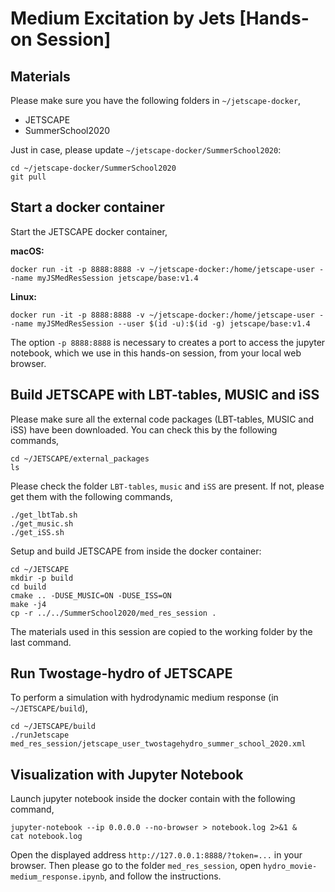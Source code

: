 # Medium Excitation by Jets [Hands-on Session]

## Materials

Please make sure you have the following folders in `~/jetscape-docker`,

* JETSCAPE
* SummerSchool2020

Just in case, please update `~/jetscape-docker/SummerSchool2020`:

```
cd ~/jetscape-docker/SummerSchool2020
git pull
```

## Start a docker container

Start the JETSCAPE docker container,

**macOS:**
```
docker run -it -p 8888:8888 -v ~/jetscape-docker:/home/jetscape-user --name myJSMedResSession jetscape/base:v1.4
```

**Linux:**
```
docker run -it -p 8888:8888 -v ~/jetscape-docker:/home/jetscape-user --name myJSMedResSession --user $(id -u):$(id -g) jetscape/base:v1.4
```

The option `-p 8888:8888` is necessary to creates a port to access the jupyter notebook, which we use in this hands-on session, from your local web browser.


## Build JETSCAPE with LBT-tables, MUSIC and iSS

Please make sure all the external code packages (LBT-tables, MUSIC and iSS) have been
downloaded. You can check this by the following commands,

```
cd ~/JETSCAPE/external_packages
ls
```

Please check the folder `LBT-tables`, `music` and `iSS` are present.
If not, please get them with the following commands,

```
./get_lbtTab.sh
./get_music.sh
./get_iSS.sh
```

Setup and build JETSCAPE from inside the docker container:

```
cd ~/JETSCAPE
mkdir -p build
cd build
cmake .. -DUSE_MUSIC=ON -DUSE_ISS=ON
make -j4
cp -r ../../SummerSchool2020/med_res_session .
```

The materials used in this session are copied to the working folder by the last command.

## Run Twostage-hydro of JETSCAPE

To perform a simulation with hydrodynamic medium response (in `~/JETSCAPE/build`), 

```
cd ~/JETSCAPE/build
./runJetscape med_res_session/jetscape_user_twostagehydro_summer_school_2020.xml
```


## Visualization with Jupyter Notebook

Launch jupyter notebook inside the docker contain with the following command, 

```
jupyter-notebook --ip 0.0.0.0 --no-browser > notebook.log 2>&1 &
cat notebook.log
```
Open the displayed address `http://127.0.0.1:8888/?token=...` in your browser. 
Then please go to the folder `med_res_session`, open `hydro_movie-medium_response.ipynb`, and follow the instructions. 




